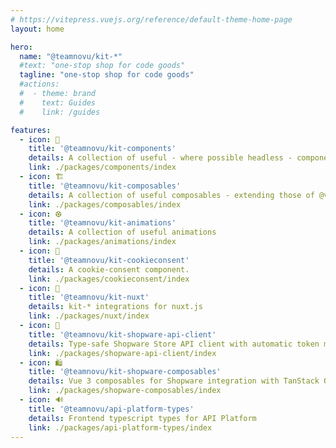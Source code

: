 ```yaml
---
# https://vitepress.vuejs.org/reference/default-theme-home-page
layout: home

hero:
  name: "@teamnovu/kit-*"
  #text: "one-stop shop for code goods"
  tagline: "one-stop shop for code goods"
  #actions:
  #  - theme: brand
  #    text: Guides
  #    link: /guides

features:
  - icon: 🚀
    title: '@teamnovu/kit-components'
    details: A collection of useful - where possible headless - components
    link: ./packages/components/index
  - icon: 🏗️
    title: '@teamnovu/kit-composables'
    details: A collection of useful composables - extending those of @vueuse/core
    link: ./packages/composables/index
  - icon: ⚽︎
    title: '@teamnovu/kit-animations'
    details: A collection of useful animations
    link: ./packages/animations/index
  - icon: 🍪
    title: '@teamnovu/kit-cookieconsent'
    details: A cookie-consent component.
    link: ./packages/cookieconsent/index
  - icon: 💼
    title: '@teamnovu/kit-nuxt'
    details: kit-* integrations for nuxt.js
    link: ./packages/nuxt/index
  - icon: 🛒
    title: '@teamnovu/kit-shopware-api-client'
    details: Type-safe Shopware Store API client with automatic token management
    link: ./packages/shopware-api-client/index
  - icon: 🛍️
    title: '@teamnovu/kit-shopware-composables'
    details: Vue 3 composables for Shopware integration with TanStack Query
    link: ./packages/shopware-composables/index
  - icon: 🔊
    title: '@teamnovu/api-platform-types'
    details: Frontend typescript types for API Platform
    link: ./packages/api-platform-types/index
---
```


